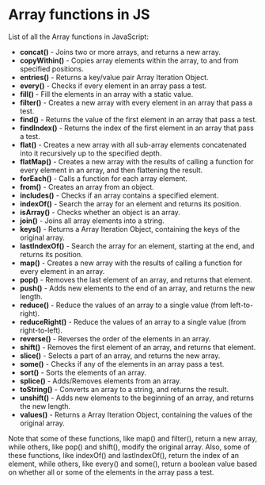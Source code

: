 # Array functions in JS

List of all the Array functions in JavaScript:

- **concat()** - Joins two or more arrays, and returns a new array.
- **copyWithin()** - Copies array elements within the array, to and from specified positions.
- **entries()** - Returns a key/value pair Array Iteration Object.
- **every()** - Checks if every element in an array pass a test.
- **fill()** - Fill the elements in an array with a static value.
- **filter()** - Creates a new array with every element in an array that pass a test.
- **find()** - Returns the value of the first element in an array that pass a test.
- **findIndex()** - Returns the index of the first element in an array that pass a test.
- **flat()** - Creates a new array with all sub-array elements concatenated into it recursively up to the specified depth.
- **flatMap()** - Creates a new array with the results of calling a function for every element in an array, and then flattening the result.
- **forEach()** - Calls a function for each array element.
- **from()** - Creates an array from an object.
- **includes()** - Checks if an array contains a specified element.
- **indexOf()** - Search the array for an element and returns its position.
- **isArray()** - Checks whether an object is an array.
- **join()** - Joins all array elements into a string.
- **keys()** - Returns a Array Iteration Object, containing the keys of the original array.
- **lastIndexOf()** - Search the array for an element, starting at the end, and returns its position.
- **map()** - Creates a new array with the results of calling a function for every element in an array.
- **pop()** - Removes the last element of an array, and returns that element.
- **push()** - Adds new elements to the end of an array, and returns the new length.
- **reduce()** - Reduce the values of an array to a single value (from left-to-right).
- **reduceRight()** - Reduce the values of an array to a single value (from right-to-left).
- **reverse()** - Reverses the order of the elements in an array.
- **shift()** - Removes the first element of an array, and returns that element.
- **slice()** - Selects a part of an array, and returns the new array.
- **some()** - Checks if any of the elements in an array pass a test.
- **sort()** - Sorts the elements of an array.
- **splice()** - Adds/Removes elements from an array.
- **toString()** - Converts an array to a string, and returns the result.
- **unshift()** - Adds new elements to the beginning of an array, and returns the new length.
- **values()** - Returns a Array Iteration Object, containing the values of the original array.

Note that some of these functions, like map() and filter(), return a new array, while others, like pop() and shift(), modify the original array. Also, some of these functions, like indexOf() and lastIndexOf(), return the index of an element, while others, like every() and some(), return a boolean value based on whether all or some of the elements in the array pass a test.
